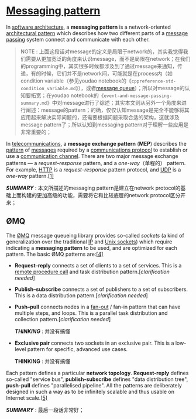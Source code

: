 # [Messaging pattern](https://en.wikipedia.org/wiki/Messaging_pattern)

In [software architecture](https://en.wikipedia.org/wiki/Software_architecture), a **messaging pattern** is a network-oriented [architectural pattern](https://en.wikipedia.org/wiki/Architectural_pattern) which describes how two different parts of a [message passing](https://en.wikipedia.org/wiki/Message_passing) system connect and communicate with each other.

> NOTE : 上面这段话对message的定义是局限于network的，其实我觉得我们需要从更加宽泛的角度来认识message，而不是局限在network；在我们的programming中，其实很多时候都涉及到了通过message来通知，传递，有的时候，它们并不是network间，可能就是在process内（如condition variable（参见youdao notebook的《`cppreference-std-condition_variable.md`》），或者[message  queue](https://en.wikipedia.org/wiki/Message_queue)）；所以对message的认知要拓宽；在youdao notebook的《`event-and-message-passing-summary.md`》中对message进行了综述；其实本文则从另外一个角度来进行阐述：message的pattern；的确，仅仅认知message是完全不能够将其应用起来解决实际问题的，还需要根据问题采取合适的架构，这就涉及message pattern了；所以认知到messaging pattern对于理解一些应用是非常重要的；

In [telecommunications](https://en.wikipedia.org/wiki/Telecommunications), a **message exchange pattern** (**MEP**) describes the [pattern](https://en.wikipedia.org/wiki/Pattern) of [messages](https://en.wikipedia.org/wiki/Message_passing) required by a [communications protocol](https://en.wikipedia.org/wiki/Communications_protocol) to establish or use a [communication channel](https://en.wikipedia.org/wiki/Communication_channel). There are two major message exchange patterns — a *request–response* pattern, and a *one-way*（单程的） pattern. For example, [HTTP](https://en.wikipedia.org/wiki/Hypertext_Transfer_Protocol) is a *request–response* pattern protocol, and [UDP](https://en.wikipedia.org/wiki/User_Datagram_Protocol) is a *one-way* pattern.[[1\]](https://en.wikipedia.org/wiki/Messaging_pattern#cite_note-1)

***SUMMARY*** : 本文所描述的messaging pattern是建立在network protocol的基础上而构建的更加高级的功能，需要将它和比较底层的network protocol区分开来；

## ØMQ

The [ØMQ](https://en.wikipedia.org/wiki/%C3%98MQ) message queueing library provides so-called *sockets* (a kind of generalization over the traditional [IP](https://en.wikipedia.org/wiki/Internet_socket) and [Unix sockets](https://en.wikipedia.org/wiki/Unix_domain_socket)) which require indicating a **messaging pattern** to be used, and are optimized for each pattern. The basic ØMQ patterns are:[[4\]](https://en.wikipedia.org/wiki/Messaging_pattern#cite_note-4)

- **Request–reply** connects a set of clients to a set of services. This is a [remote procedure call](https://en.wikipedia.org/wiki/Remote_procedure_call) and task distribution pattern.[*clarification needed*]

- **Publish–subscribe** connects a set of publishers to a set of subscribers. This is a data distribution pattern.[*clarification needed*]

- **Push–pull** connects nodes in a [fan-out](https://en.wikipedia.org/wiki/Fan-out_(software)) / fan-in pattern that can have multiple steps, and loops. This is a parallel task distribution and collection pattern.[*clarification needed*]

  ***THINKING*** : 并没有搞懂

- **Exclusive pair** connects two sockets in an exclusive pair. This is a low-level pattern for specific, advanced use cases.

  **THINKING** : 并没有搞懂

Each pattern defines a particular **network topology**. **Request-reply** defines so-called "service bus", **publish-subscribe** defines "data distribution tree", **push-pull** defines "parallelised pipeline". All the patterns are deliberately designed in such a way as to be infinitely scalable and thus usable on Internet scale.[[5\]](https://en.wikipedia.org/wiki/Messaging_pattern#cite_note-5)

***SUMMARY*** : 最后一段话非常好；